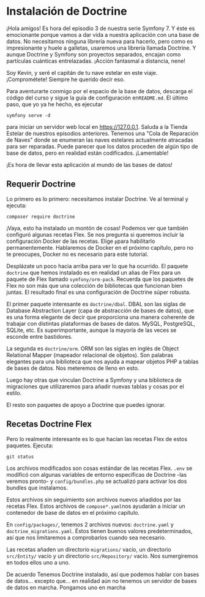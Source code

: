 # Instalación de Doctrine

¡Hola amigos! Es hora del episodio 3 de nuestra serie Symfony 7. Y éste es emocionante porque vamos a dar vida a nuestra aplicación con una base de datos. No necesitamos ninguna librería nueva para hacerlo, pero como es impresionante y huele a galletas, usaremos una librería llamada Doctrine. Y aunque Doctrine y Symfony son proyectos separados, encajan como partículas cuánticas entrelazadas. ¡Acción fantasmal a distancia, nene!

Soy Kevin, y seré el capitán de tu nave estelar en este viaje. ¡Comprométete! Siempre he querido decir eso.

Para aventurarte conmigo por el espacio de la base de datos, descarga el código del curso y sigue la guía de configuración en`README.md`. El último paso, que yo ya he hecho, es ejecutar

```terminal
symfony serve -d
```

para iniciar un servidor web local en https://127.0.0.1. Saluda a la Tienda Estelar de nuestros episodios anteriores. Tenemos una "Cola de Reparación de Naves" donde se enumeran las naves estelares actualmente atracadas para ser reparadas. Puede parecer que los datos proceden de algún tipo de base de datos, pero en realidad están codificados. ¡Lamentable!

¡Es hora de llevar esta aplicación al mundo de las bases de datos!

## Requerir Doctrine

Lo primero es lo primero: necesitamos instalar Doctrine. Ve al terminal y ejecuta:

```terminal
composer require doctrine
```

¡Vaya, esto ha instalado un montón de cosas! Podemos ver que también configuró algunas recetas Flex. Se nos pregunta si queremos incluir la configuración Docker de las recetas. Elige `p`para habilitarlo permanentemente. Hablaremos de Docker en el próximo capítulo, pero no te preocupes, Docker no es necesario para este tutorial.

Desplázate un poco hacia arriba para ver lo que ha ocurrido. El paquete `doctrine` que hemos instalado es en realidad un alias de Flex para un paquete de Flex llamado `symfony/orm-pack`. Recuerda que los paquetes de Flex no son más que una colección de bibliotecas que funcionan bien juntas. El resultado final es una configuración de Doctrine súper robusta.

El primer paquete interesante es `doctrine/dbal`. DBAL son las siglas de Database Abstraction Layer (capa de abstracción de bases de datos), que es una forma elegante de decir que proporciona una manera coherente de trabajar con distintas plataformas de bases de datos. MySQL, PostgreSQL, SQLite, etc. Es superimportante, aunque la mayoría de las veces se esconde entre bastidores.

La segunda es `doctrine/orm`. ORM son las siglas en inglés de Object Relational Mapper (mapeador relacional de objetos). Son palabras elegantes para una biblioteca que nos ayuda a mapear objetos PHP a tablas de bases de datos. Nos meteremos de lleno en esto.

Luego hay otras que vinculan Doctrine a Symfony y una biblioteca de migraciones que utilizaremos para añadir nuevas tablas y cosas por el estilo.

El resto son paquetes de apoyo a Doctrine que puedes ignorar.

## Recetas Doctrine Flex

Pero lo realmente interesante es lo que hacían las recetas Flex de estos paquetes. Ejecuta:

```terminal
git status
```

Los archivos modificados son cosas estándar de las recetas Flex. `.env` se modificó con algunas variables de entorno específicas de Doctrine -las veremos pronto- y `config/bundles.php` se actualizó para activar los dos bundles que instalamos.

Estos archivos sin seguimiento son archivos nuevos añadidos por las recetas Flex. Estos archivos de `compose*.yaml`nos ayudarán a iniciar un contenedor de base de datos en el próximo capítulo.

En `config/packages/`, tenemos 2 archivos nuevos: `doctrine.yaml` y `doctrine_migrations.yaml`. Éstos tienen buenos valores predeterminados, así que nos limitaremos a comprobarlos cuando sea necesario.

Las recetas añaden un directorio `migrations/` vacío, un directorio `src/Entity/` vacío y un directorio `src/Repository/` vacío. Nos sumergiremos en todos ellos uno a uno.

De acuerdo Tenemos Doctrine instalado, así que podemos hablar con bases de datos... excepto que... en realidad aún no tenemos un servidor de bases de datos en marcha. Pongamos uno en marcha
